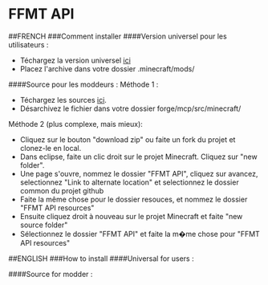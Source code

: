 FFMT API
============

##FRENCH
###Comment installer
####Version universel pour les utilisateurs :
* Téchargez la version universel [ici](http://dl.mcnanotech.fr/FFMT/API/download/)
* Placez l'archive dans votre dossier .minecraft/mods/

####Source pour les moddeurs :
Méthode 1 :
* Téchargez les sources [ici](http://dl.mcnanotech.fr/FFMT/API/download/).
* Désarchivez le fichier dans votre dossier forge/mcp/src/minecraft/

Méthode 2 (plus complexe, mais mieux):
* Cliquez sur le bouton "download zip" ou faite un fork du projet et clonez-le en local.
* Dans eclipse, faite un clic droit sur le projet Minecraft. Cliquez sur "new folder".
* Une page s'ouvre, nommez le dossier "FFMT API", cliquez sur avancez, selectionnez "Link to alternate location" et selectionnez le dossier common du projet github
* Faite la même chose pour le dossier resouces, et nommez le dossier "FFMT API resources"
* Ensuite cliquez droit à nouveau sur le projet Minecraft et faite "new source folder"
* Sélectionnez le dossier "FFMT API" et faite la m�me chose pour "FFMT API resources"

##ENGLISH
###How to install
####Universal for users :

####Source for modder :
